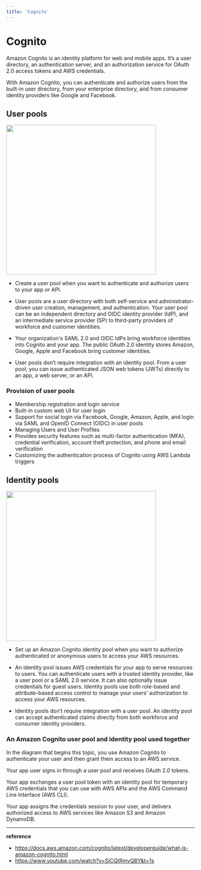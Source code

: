 ```yaml
---
title: 'Cognito'
---
```

# Cognito

Amazon Cognito is an identity platform for web and mobile apps. It’s a user directory, an authentication server, and an authorization service for OAuth 2.0 access tokens and AWS credentials.

With Amazon Cognito, you can authenticate and authorize users from the built-in user directory, from your enterprise directory, and from consumer identity providers like Google and Facebook.

## User pools

<img src="https://github.com/rlaisqls/TIL/assets/81006587/1f09d9aa-2e83-4a0c-afe4-9b76a9928802" height=400px>

- Create a user pool when you want to authenticate and authorize users to your app or API.

- User pools are a user directory with both self-service and administrator-driven user creation, management, and authentication. Your user pool can be an independent directory and OIDC identity provider (IdP), and an intermediate service provider (SP) to third-party providers of workforce and customer identities.
  
- Your organization's SAML 2.0 and OIDC IdPs bring workforce identities into Cognito and your app. The public OAuth 2.0 identity stores Amazon, Google, Apple and Facebook bring customer identities.

- User pools don’t require integration with an identity pool. From a user pool, you can issue authenticated JSON web tokens (JWTs) directly to an app, a web server, or an API.

### Provision of user pools

- Membership registration and login service
- Built-in custom web UI for user login
- Support for social login via Facebook, Google, Amazon, Apple, and login via SAML and OpenID Connect (OIDC) in user pools
- Managing Users and User Profiles
- Provides security features such as multi-factor authentication (MFA), credential verification, account theft protection, and phone and email verification
- Customizing the authentication process of Cognito using AWS Lambda triggers

## Identity pools

<img src="https://github.com/rlaisqls/TIL/assets/81006587/ef28dec0-5997-4e76-a08d-77b76a906e76" height=400px>

- Set up an Amazon Cognito identity pool when you want to authorize authenticated or anonymous users to access your AWS resources.

- An identity pool issues AWS credentials for your app to serve resources to users. You can authenticate users with a trusted identity provider, like a user pool or a SAML 2.0 service. It can also optionally issue credentials for guest users. Identity pools use both role-based and attribute-based access control to manage your users’ authorization to access your AWS resources.

- Identity pools don’t require integration with a user pool. An identity pool can accept authenticated claims directly from both workforce and consumer identity providers.

### An Amazon Cognito user pool and identity pool used together

In the diagram that begins this topic, you use Amazon Cognito to authenticate your user and then grant them access to an AWS service.

Your app user signs in through a user pool and receives OAuth 2.0 tokens.

Your app exchanges a user pool token with an identity pool for temporary AWS credentials that you can use with AWS APIs and the AWS Command Line Interface (AWS CLI).

Your app assigns the credentials session to your user, and delivers authorized access to AWS services like Amazon S3 and Amazon DynamoDB.

---

**reference**
- https://docs.aws.amazon.com/cognito/latest/developerguide/what-is-amazon-cognito.html
- https://www.youtube.com/watch?v=SiCQtRmvQBY&t=1s
